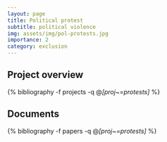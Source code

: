 ```yaml
---
layout: page
title: Political protest
subtitle: political violence
img: assets/img/pol-protests.jpg
importance: 2
category: exclusion 
---
```


## Project overview

<div class="publications">

  {% bibliography -f projects -q @*[proj~=protests]* %}

</div>

## Documents

<div class="publications">

  {% bibliography -f papers -q @*[proj~=protests]* %}

</div>



